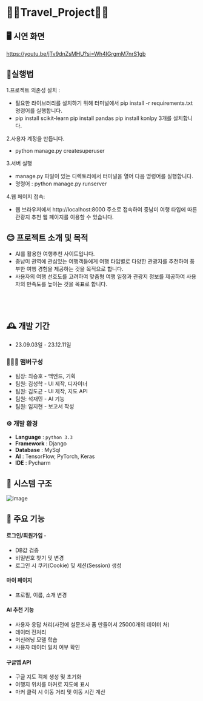 # 🌠🥇Travel_Project🥇🌠




## 🖥️ 시연 화면
https://youtu.be/jTv9dnZsMHU?si=Wh4IGrgmM7nrS1gb


## 📖실행법

1.프로젝트 의존성 설치 :
- 필요한 라이브러리를 설치하기 위해 터미널에서 pip install -r requirements.txt 명령어를 실행합니다.
- pip install scikit-learn pip install pandas pip install konlpy 3개를 설치합니다.

2.사용자 계정을 만듭니다.
- python manage.py createsuperuser

3.서버 실행
- manage.py 파일이 있는 디렉토리에서 터미널을 열어 다음 명령어를 실행합니다.
- 명령어 : python manage.py runserver

4.웹 페이지 접속:
- 웹 브라우저에서 http://localhost:8000 주소로 접속하여 중남미 여행 타입에 따른 관광지 추천 웹 페이지를 이용할 수 있습니다.


## 😊 프로젝트 소개 및 목적
- AI를 활용한 여행추천 사이트입니다.
- 중남미 권역에 관심있는 여행객들에게 여행 타입별로 다양한 관광지를 추천하여 풍부한 여행 경험을 제공하는 것을 목적으로 합니다.
- 사용자의 여행 선호도를 고려하여 맞춤형 여행 일정과 관광지 정보를 제공하여 사용자의 만족도를 높이는 것을 목표로 합니다.

#
<br>

## 🕰️ 개발 기간
* 23.09.03일 - 23.12.11일

### 🧑‍🤝‍🧑 맴버구성
 - 팀장: 최승호 - 백엔드, 기획
 - 팀원: 김성학 - UI 제작, 디자이너
 - 팀원: 김도균 - UI 제작, 지도 API
 - 팀원: 석재민 - AI 기능 
 - 팀원: 임지현 - 보고서 작성
### ⚙️ 개발 환경
- **Language** : `python 3.3`
- **Framework** : Django
- **Database** : MySql
- **AI** : TensorFlow, PyTorch, Keras 
- **IDE** :  Pycharm

## 🌠 시스템 구조
![image](https://github.com/chltmdgh522/Travel_AI/assets/74850409/d53b4c4e-3f11-4860-8cf0-ee36b9fe95f3)


## 📌 주요 기능
#### 로그인/회원가입 -
- DB값 검증
- 비밀번호 찾기 및 변경 
- 로그인 시 쿠키(Cookie) 및 세션(Session) 생성

#### 마이 페이지 
- 프로필, 이름, 소개 변경
  
#### AI 추천 기능 
- 사용자 응답 처리(사전에 설문조사 폼 만들어서 25000개의 데이터 처)
- 데이터 전처리
- 머신러닝 모델 학습
- 사용자 데이터 일치 여부 확인

#### 구글맵 API
- 구글 지도 객체 생성 및 초기화
- 여행지 위치를 마커로 지도에 표시
- 마커 클릭 시 이동 거리 및 이동 시간 계산

  
